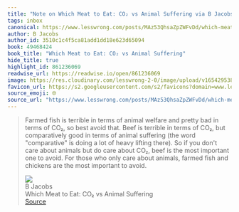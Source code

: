```yaml
---
title: "Note on Which Meat to Eat: CO₂ vs Animal Suffering via B Jacobs"
tags: inbox
canonical: https://www.lesswrong.com/posts/MAz53QhsaZpZWFvDd/which-meat-to-eat-co-vs-animal-suffering
author: B Jacobs
author_id: 3510c1c4f5ca81add1dd18e623d65094
book: 49468424
book_title: "Which Meat to Eat: CO₂ vs Animal Suffering"
hide_title: true
highlight_id: 861236069
readwise_url: https://readwise.io/open/861236069
image: https://res.cloudinary.com/lesswrong-2-0/image/upload/v1654295382/new_mississippi_river_fjdmww.jpg
favicon_url: https://s2.googleusercontent.com/s2/favicons?domain=www.lesswrong.com
source_emoji: 🌐
source_url: "https://www.lesswrong.com/posts/MAz53QhsaZpZWFvDd/which-meat-to-eat-co-vs-animal-suffering#:~:text=Farmed%20fish%20is,important%20to%20avoid."
---
```


> Farmed fish is terrible in terms of animal welfare and pretty bad in terms of CO₂, so best avoid that. Beef is terrible in terms of CO₂, but comparatively good in terms of animal suffering (the word "comparative" is doing a lot of heavy lifting there). So if you don't care about animals but do care about CO₂, beef is the most important one to avoid. For those who only care about animals, farmed fish and chickens are the most important to avoid.
> <div class="quoteback-footer"><div class="quoteback-avatar"><img class="mini-favicon" src="https://s2.googleusercontent.com/s2/favicons?domain=www.lesswrong.com"></div><div class="quoteback-metadata"><div class="metadata-inner"><span style="display:none">FROM:</span><div aria-label="B Jacobs" class="quoteback-author"> B Jacobs</div><div aria-label="Which Meat to Eat: CO₂ vs Animal Suffering" class="quoteback-title"> Which Meat to Eat: CO₂ vs Animal Suffering</div></div></div><div class="quoteback-backlink"><a target="_blank" aria-label="go to the full text of this quotation" rel="noopener" href="https://www.lesswrong.com/posts/MAz53QhsaZpZWFvDd/which-meat-to-eat-co-vs-animal-suffering#:~:text=Farmed%20fish%20is,important%20to%20avoid." class="quoteback-arrow"> Source</a></div></div>